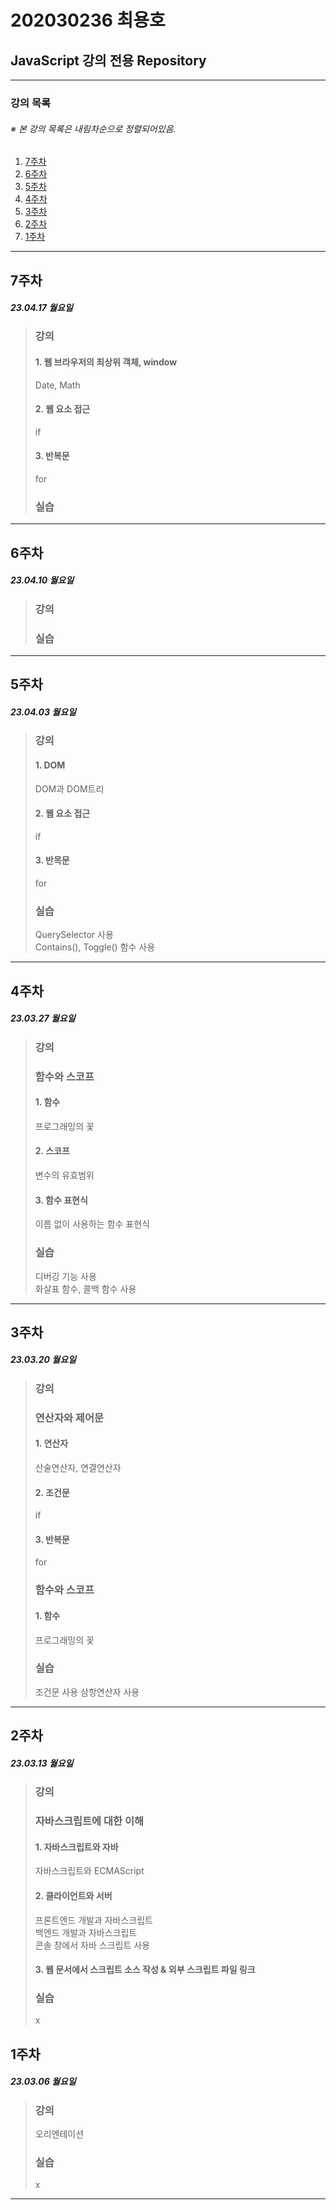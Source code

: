 # 202030236 최용호
## JavaScript 강의 전용 Repository

---

### 강의 목록
###### ※ 본 강의 목록은 *내림차순*으로 정렬되어있음.
1. [7주차](#7주차)
2. [6주차](#6주차)
3. [5주차](#5주차)
4. [4주차](#4주차)
5. [3주차](#3주차)
6. [2주차](#2주차)
7. [1주차](#1주차)

---

## 7주차
##### 23.04.17 월요일
> ### 강의
> #### 1. 웹 브라우저의 최상위 객체, window
> Date, Math
> #### 2. 웹 요소 접근
> if
> #### 3. 반복문
> for
> 
> ### 실습
> 
> 

---

## 6주차
##### 23.04.10 월요일
> ### 강의
> 
> 
> ### 실습
> 
> 

---

## 5주차
##### 23.04.03 월요일
> ### 강의
> #### 1. DOM
> DOM과 DOM트리
> #### 2. 웹 요소 접근
> if
> #### 3. 반목문
> for
> 
> ### 실습
> QuerySelector 사용  
> Contains(), Toggle() 함수 사용
> 

---

## 4주차
##### 23.03.27 월요일
> ### 강의
> ### 함수와 스코프
> #### 1. 함수
> 프로그래밍의 꽃
> #### 2. 스코프
> 변수의 유효범위
> #### 3. 함수 표현식
> 이름 없이 사용하는 함수 표현식
> 
> ### 실습
> 디버깅 기능 사용  
> 화살표 함수, 콜백 함수 사용
> 

---

## 3주차
##### 23.03.20 월요일
> ### 강의
> ### 연산자와 제어문
> #### 1. 연산자
> 산술연산자, 연결연산자
> #### 2. 조건문
> if
> #### 3. 반복문
> for
> ### 함수와 스코프
> #### 1. 함수
> 프로그래밍의 꽃
>
> ### 실습
> 조건문 사용
> 삼항연산자 사용
>

---

## 2주차
##### 23.03.13 월요일
> ### 강의
> ### 자바스크립트에 대한 이해
> #### 1. 자바스크립트와 자바
> 자바스크립트와 ECMAScript
>
> #### 2. 클라이언트와 서버
> 프론트엔드 개발과 자바스크립트  
> 백엔드 개발과 자바스크립트  
> 콘솔 창에서 자바 스크립트 사용
>
> #### 3. 웹 문서에서 스크립트 소스 작성 & 외부 스크립트 파일 링크
>
>
> ### 실습
> x

## 1주차
##### 23.03.06 월요일
> ### 강의
> 오리엔테이션
>
> ### 실습
> x

---

